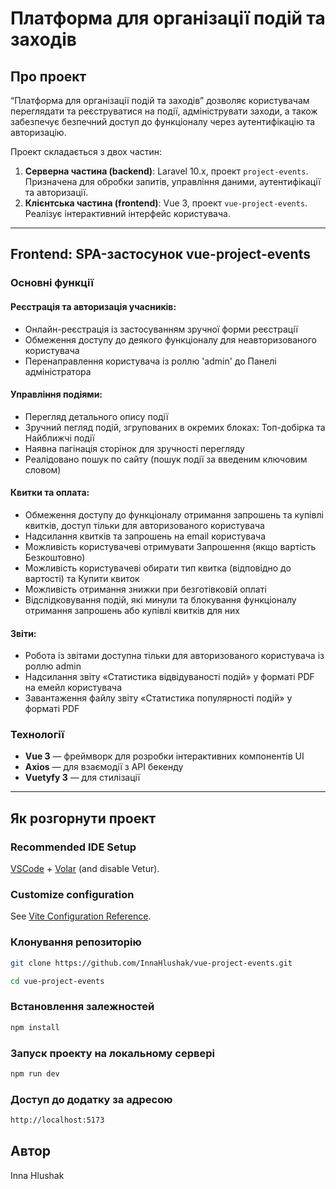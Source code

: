 # Платформа для організації подій та заходів

## Про проект
“Платформа для організації подій та заходів” дозволяє користувачам переглядати та реєструватися на події, адмініструвати заходи, а також забезпечує безпечний доступ до функціоналу через аутентифікацію та авторизацію.

Проект складається з двох частин:
1. **Серверна частина (backend)**: Laravel 10.x, проект `project-events`. Призначена для обробки запитів, управління даними, аутентифікації та авторизації.
2. **Клієнтська частина (frontend)**: Vue 3, проект `vue-project-events`. Реалізує інтерактивний інтерфейс користувача.

---

## Frontend: SPA-застосунок vue-project-events

### Основні функції
#### Реєстрація та авторизація учасників:
- Онлайн-реєстрація із застосуванням зручної форми реєстрації
- Обмеження доступу до деякого функціоналу для неавторизованого користувача
- Перенаправлення користувача із роллю 'admin' до Панелі адміністратора




#### Управління подіями:
- Перегляд детального опису події
- Зручний пегляд подій, згрупованих в окремих блоках: Топ-добірка та Найближчі події
- Наявна пагінація сторінок для зручності перегляду
- Реалідовано пошук по сайту (пошук події за введеним ключовим словом)
 

#### Квитки та оплата:
- Обмеження доступу до функціоналу  отримання запрошень та купівлі квитків, доступ тільки для авторизованого користувача
- Надсилання квитків та запрошень на email користувача
- Можливість користувачеві отримувати Запрошення (якщо вартість Безкоштовно)
- Можливість користувачеві  обирати тип квитка (відповідно до вартості) та Купити квиток
- Можливість отримання знижки при безготівковій оплаті
- Відслідковування подій, які минули та блокування функціоналу отримання запрошень або купівлі квитків для них

#### Звіти:
- Робота із звітами доступна тільки для авторизованого користувача із роллю admin
- Надсилання звіту «Статистика відвідуваності подій» у форматі PDF на емейл користувача
- Завантаження файлу звіту «Статистика популярності подій» у форматі PDF

### Технології
- **Vue 3** — фреймворк для розробки інтерактивних компонентів  UI
- **Axios** —  для взаємодії з API бекенду
- **Vuetyfy 3** —  для стилізації

---

## Як розгорнути проект

### Recommended IDE Setup

[VSCode](https://code.visualstudio.com/) + [Volar](https://marketplace.visualstudio.com/items?itemName=Vue.volar) (and disable Vetur).

### Customize configuration

See [Vite Configuration Reference](https://vitejs.dev/config/).


### Клонування репозиторію
```sh
git clone https://github.com/InnaHlushak/vue-project-events.git
```

```sh
cd vue-project-events
```


### Встановлення залежностей

```sh
npm install
```

### Запуск проекту на локальному сервері

```sh
npm run dev
```

### Доступ до додатку за адресою

```sh
http://localhost:5173
```

## Автор
Inna Hlushak
